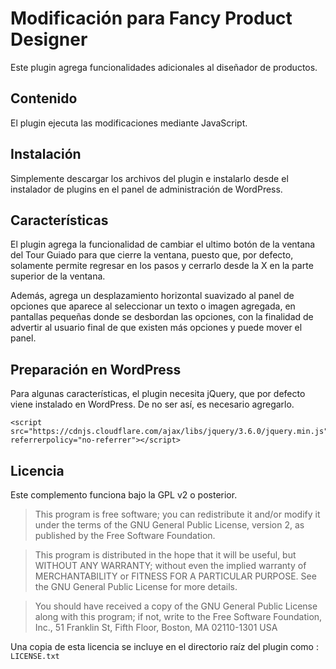 # Modificación para Fancy Product Designer

Este plugin agrega funcionalidades adicionales al diseñador de productos. 

## Contenido

El plugin ejecuta las modificaciones mediante JavaScript.

## Instalación

Simplemente descargar los archivos del plugin e instalarlo desde el instalador de plugins en el panel de administración de WordPress.

## Características

El plugin agrega la funcionalidad de cambiar el ultimo botón de la ventana del Tour Guiado para que cierre la ventana, puesto que, por defecto, solamente permite regresar en los pasos y cerrarlo desde la X en la parte superior de la ventana. 

Además, agrega un desplazamiento horizontal suavizado al panel de opciones que aparece al seleccionar un texto o imagen agregada, en pantallas pequeñas donde se desbordan las opciones, con la finalidad de advertir al usuario final de que existen más opciones y puede mover el panel.  

## Preparación en WordPress

Para algunas características, el plugin necesita jQuery, que por defecto viene instalado en WordPress. De no ser así, es necesario agregarlo. 

```
<script src="https://cdnjs.cloudflare.com/ajax/libs/jquery/3.6.0/jquery.min.js" referrerpolicy="no-referrer"></script>

```

## Licencia

Este complemento funciona bajo la GPL v2 o posterior.

> This program is free software; you can redistribute it and/or modify it under the terms of the GNU General Public License, version 2, as published by the Free Software Foundation.

> This program is distributed in the hope that it will be useful, but WITHOUT ANY WARRANTY; without even the implied warranty of MERCHANTABILITY or FITNESS FOR A PARTICULAR PURPOSE. See the GNU General Public License for more details.

> You should have received a copy of the GNU General Public License along with this program; if not, write to the Free Software Foundation, Inc., 51 Franklin St, Fifth Floor, Boston, MA 02110-1301 USA

Una copia de esta licencia se incluye en el directorio raíz del plugin como : `LICENSE.txt` 
